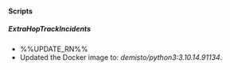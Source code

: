 
#### Scripts

##### ExtraHopTrackIncidents

- %%UPDATE_RN%%
- Updated the Docker image to: *demisto/python3:3.10.14.91134*.
